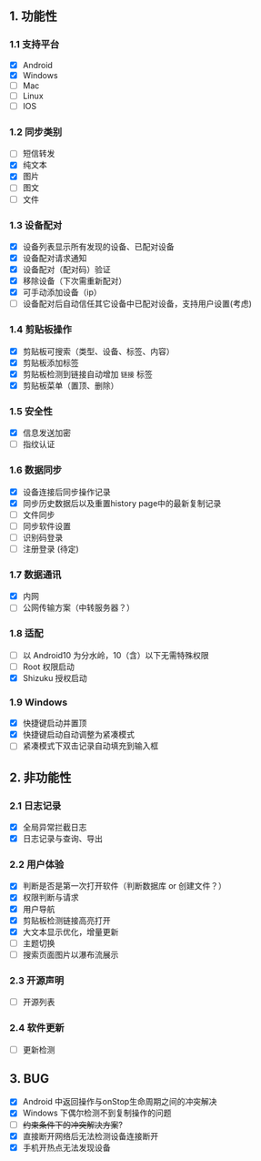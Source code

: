 ## 1. 功能性

### 1.1 支持平台

+ [x] Android
+ [x] Windows
+ [ ] Mac
+ [ ] Linux
+ [ ] IOS

### 1.2 同步类别

+ [ ] 短信转发
+ [x] 纯文本
+ [x] 图片
+ [ ] 图文
+ [ ] 文件

### 1.3 设备配对

+ [x] 设备列表显示所有发现的设备、已配对设备
+ [x] 设备配对请求通知
+ [x] 设备配对（配对码）验证
+ [x] 移除设备（下次需重新配对）
+ [x] 可手动添加设备（ip）
+ [ ] 设备配对后自动信任其它设备中已配对设备，支持用户设置(考虑)

### 1.4 剪贴板操作

+ [x] 剪贴板可搜索（类型、设备、标签、内容）
+ [x] 剪贴板添加标签
+ [x] 剪贴板检测到链接自动增加 `链接` 标签
+ [x] 剪贴板菜单（置顶、删除）

### 1.5 安全性

+ [x] 信息发送加密
+ [ ] 指纹认证

### 1.6 数据同步

+ [x] 设备连接后同步操作记录
+ [x] 同步历史数据后以及重置history page中的最新复制记录
+ [ ] 文件同步
+ [ ] 同步软件设置
+ [ ] 识别码登录
+ [ ] 注册登录 (待定)

### 1.7 数据通讯

+ [x] 内网
+ [ ] 公网传输方案（中转服务器？）

### 1.8 适配

+ [ ] 以 Android10 为分水岭，10（含）以下无需特殊权限
+ [ ] Root 权限启动
+ [x] Shizuku 授权启动

### 1.9 Windows

+ [x] 快捷键启动并置顶
+ [x] 快捷键启动自动调整为紧凑模式
+ [ ] 紧凑模式下双击记录自动填充到输入框

## 2. 非功能性

### 2.1 日志记录

+ [x] 全局异常拦截日志
+ [x] 日志记录与查询、导出

### 2.2 用户体验

+ [x] 判断是否是第一次打开软件（判断数据库 or 创建文件？）
+ [x] 权限判断与请求
+ [x] 用户导航
+ [x] 剪贴板检测链接高亮打开
+ [x] 大文本显示优化，增量更新
+ [ ] 主题切换
+ [ ] 搜索页面图片以瀑布流展示

### 2.3 开源声明

+ [ ] 开源列表

### 2.4 软件更新

+ [ ] 更新检测

## 3. BUG

+ [x] Android 中返回操作与onStop生命周期之间的冲突解决
+ [x] Windows 下偶尔检测不到复制操作的问题
+ [ ] ~~约束条件下的冲突解决方案~~?
+ [x] 直接断开网络后无法检测设备连接断开
+ [x] 手机开热点无法发现设备